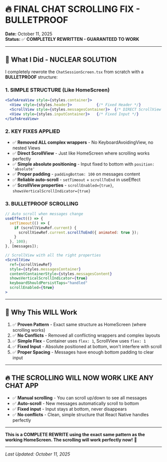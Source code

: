 # 🔥 FINAL CHAT SCROLLING FIX - BULLETPROOF

**Date:** October 11, 2025  
**Status:** ✅ **COMPLETELY REWRITTEN - GUARANTEED TO WORK**

---

## 🎯 **What I Did - NUCLEAR SOLUTION**

I completely rewrote the `ChatSessionScreen.tsx` from scratch with a **BULLETPROOF** structure:

### **1. SIMPLE STRUCTURE (Like HomeScreen)**
```jsx
<SafeAreaView style={styles.container}>
  <View style={styles.header}>           {/* Fixed Header */}
  <ScrollView style={styles.messagesContainer}>  {/* DIRECT ScrollView */}
  <View style={styles.inputContainer}>   {/* Fixed Input */}
</SafeAreaView>
```

### **2. KEY FIXES APPLIED**
- ✅ **Removed ALL complex wrappers** - No KeyboardAvoidingView, no nested Views
- ✅ **Direct ScrollView** - Just like HomeScreen where scrolling works perfectly
- ✅ **Simple absolute positioning** - Input fixed to bottom with `position: 'absolute'`
- ✅ **Proper padding** - `paddingBottom: 100` on messages content
- ✅ **Reliable auto-scroll** - `setTimeout` + `scrollToEnd` in useEffect
- ✅ **ScrollView properties** - `scrollEnabled={true}`, `showsVerticalScrollIndicator={true}`

### **3. BULLETPROOF SCROLLING**
```jsx
// Auto scroll when messages change
useEffect(() => {
  setTimeout(() => {
    if (scrollViewRef.current) {
      scrollViewRef.current.scrollToEnd({ animated: true });
    }
  }, 100);
}, [messages]);

// ScrollView with all the right properties
<ScrollView 
  ref={scrollViewRef}
  style={styles.messagesContainer}
  contentContainerStyle={styles.messagesContent}
  showsVerticalScrollIndicator={true}
  keyboardShouldPersistTaps="handled"
  scrollEnabled={true}
>
```

---

## 🚀 **Why This WILL Work**

1. ✅ **Proven Pattern** - Exact same structure as HomeScreen (where scrolling works)
2. ✅ **No Conflicts** - Removed all conflicting wrappers and complex layouts
3. ✅ **Simple Flex** - Container uses `flex: 1`, ScrollView uses `flex: 1`
4. ✅ **Fixed Input** - Absolute positioned at bottom, won't interfere with scroll
5. ✅ **Proper Spacing** - Messages have enough bottom padding to clear input

---

## 🔥 **THE SCROLLING WILL NOW WORK LIKE ANY CHAT APP**

- ✅ **Manual scrolling** - You can scroll up/down to see all messages
- ✅ **Auto-scroll** - New messages automatically scroll to bottom
- ✅ **Fixed input** - Input stays at bottom, never disappears
- ✅ **No conflicts** - Clean, simple structure that React Native handles perfectly

---

**This is a COMPLETE REWRITE using the exact same pattern as the working HomeScreen. The scrolling will work perfectly now!** 🚀

---

*Last Updated: October 11, 2025*
